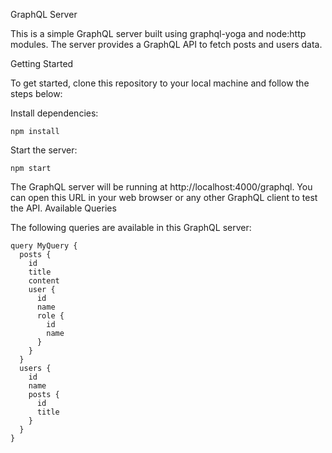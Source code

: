GraphQL Server

This is a simple GraphQL server built using graphql-yoga and node:http modules. The server provides a GraphQL API to fetch posts and users data.

Getting Started

To get started, clone this repository to your local machine and follow the steps below:

Install dependencies:
```
npm install
```
Start the server:
```
npm start
```
The GraphQL server will be running at http://localhost:4000/graphql. 
You can open this URL in your web browser or any other GraphQL client to test the API.
Available Queries

The following queries are available in this GraphQL server:



```
query MyQuery {
  posts {
    id
    title
    content
    user {
      id
      name
      role {
        id
        name
      }
    }
  }
  users {
    id
    name
    posts {
      id
      title
    }
  }
}

```

